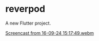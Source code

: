 # reverpod

A new Flutter project.

[Screencast from 16-09-24 15:17:49.webm](https://github.com/user-attachments/assets/34cf0a5e-ea6d-48a9-91e3-6003fea5e935)
